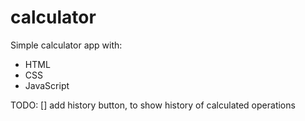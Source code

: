 # calculator 
Simple calculator app with:
* HTML
* CSS
* JavaScript

TODO:
[] add history button, to show history of calculated operations
